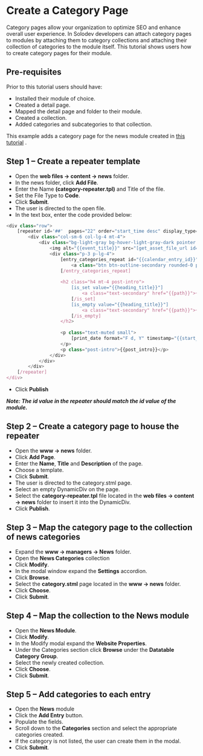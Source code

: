 # Create a Category Page

Category pages allow your organization to optimize SEO and enhance overall user experience. In Solodev developers can attach category pages to modules by attaching them to category collections and attaching their collection of categories to the module itself. This tutorial shows users how to create category pages for their module. 

## Pre-requisites

Prior to this tutorial users should have: 

* Installed their module of choice. 
* Created a detail page.
* Mapped the detail page and folder to their module.
* Created a collection.
* Added categories and subcategories to that collection. 

This example adds a category page for the news module created in <a href="https://help.solodev.com/en/articles/3727527-creating-a-news-module">this tutorial</a> .

## Step 1 – Create a repeater template

* Open the **web files -> content -> news** folder. 
* In the news folder, click **Add File**. 
* Enter the Name **(category-repeater.tpl)** and Title of the file. 
* Set the File Type to **Code**. 
* Click **Submit**. 
* The user is directed to the open file. 
* In the text box, enter the code provided below:
```js
<div class="row">
	[repeater id='##'  pages="22" order="start_time desc" display_type="news"]
		<div class="col-sm-6 col-lg-4 mt-4">
			<div class="bg-light-gray bg-hover-light-gray-dark pointer box-sizing h-100" onclick="location.href='{{path}}'">
				<img alt="{{event_title}}" src="[get_asset_file_url id='{{news_image}}']" class="img-fluid">
				<div class="p-3 p-lg-4">					
					[entry_categories_repeat id="{{calendar_entry_id}}"]
						<a class="btn btn-outline-secondary rounded-0 p-1 px-3" href="/news/{{{name}}}">{{{title}}}</a>
					[/entry_categories_repeat]
					
					<h2 class="h4 mt-4 post-intro">
						[is_set value="{{heading_title}}"]
							<a class="text-secondary" href="{{path}}">{{heading_title}}</a>
						[/is_set]
						[is_empty value="{{heading_title}}"]
							<a class="text-secondary" href="{{path}}">{{event_title}}</a>
						[/is_empty]
					</h2>
					
					<p class="text-muted small">
						[print_date format="F d, Y" timestamp="{{start_time}}"]
					</p>
					<p class="post-intro">{{post_intro}}</p>					
				</div>
			</div>
		</div>
	[/repeater]
</div>
```
* Click **Publish** 

***Note: The id value in the repeater should match the id value of the module.***

## Step 2 – Create a category page to house the repeater

* Open the **www -> news** folder. 
* Click **Add Page**. 
* Enter the **Name**, **Title** and **Description** of the page. 
* Choose a template.
* Click **Submit**. 
* The user is directed to the category.stml page. 
* Select an empty DynamicDiv on the page.
* Select the **category-repeater.tpl** file located in the **web files -> content -> news** folder to insert it into the DynamicDiv.
* Click **Publish**.

## Step 3 – Map the category page to the collection of news categories

* Expand the **www -> managers -> News** folder. 
* Open the **News Categories** collection
* Click **Modify**. 
* In the modal window expand the **Settings** accordion.
* Click **Browse**.
* Select the **category.stml** page located in the **www -> news** folder.
* Click **Choose**. 
* Click **Submit**. 

## Step 4 – Map the collection to the News module 

* Open the **News Module**.
* Click **Modify**. 
* In the Modify modal expand the **Website Properties**.
* Under the Categories section click **Browse** under the **Datatable Category Group**. 
* Select the newly created collection. 
* Click **Choose**. 
* Click **Submit**. 

## Step 5 – Add categories to each entry

* Open the **News** module 
* Click the **Add Entry** button. 
* Populate the fields. 
* Scroll down to the **Categories** section and select the appropriate categories created. 
* If the category is not listed, the user can create them in the modal. 
* Click **Submit**. 
